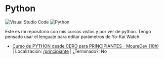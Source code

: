 
# Python
![Visual Studio Code](https://img.shields.io/badge/Visual%20Studio%20Code-0078d7.svg?style=for-the-badge&logo=visual-studio-code&logoColor=white)
![Python](https://img.shields.io/badge/python-3670A0?style=for-the-badge&logo=python&logoColor=ffdd54)

Este es mi repositorio con mis cursos vistos y por ver de python.
Tengo pensado usar el lenguaje para editar parámetros de Yo-Kai Watch.

- [Curso de PYTHON desde CERO para PRINCIPIANTES - MoureDev (10h)](https://youtu.be/Kp4Mvapo5kc) | Localización: [/principiante](https://github.com/hbc-dev/python/tree/main/principiante) | ¿Terminado?: No
